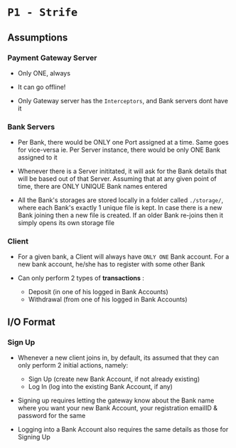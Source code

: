 # `P1 - Strife`

## Assumptions

### Payment Gateway Server

* Only ONE, always

* It can go offline!

* Only Gateway server has the `Interceptors`, and Bank servers dont have it



### Bank Servers
* Per Bank, there would be ONLY one Port assigned at a time. Same goes for vice-versa ie. Per Server instance, there would be only ONE Bank assigned to it

* Whenever there is a Server inititated, it will ask for the Bank details that will be based out of that Server. Assuming that at any given point of time, there are ONLY UNIQUE Bank names entered

* All the Bank's storages are stored locally in a folder called `./storage/`, where each Bank's exactly 1 unique file is kept. In case there is a new Bank joining then a new file is created. If an older Bank re-joins then it simply opens its own storage file



### Client

* For a given bank, a Client will always have `ONLY ONE` Bank account. For a new bank account, he/she has to register with some other Bank

* Can only perform 2 types of **transactions** :
    - Deposit (in one of his logged in Bank Accounts)
    - Withdrawal (from one of his logged in Bank Accounts)



## I/O Format


### Sign Up

* Whenever a new client joins in, by default, its assumed that they can only perform 2 initial actions, namely:
    - Sign Up (create new Bank Account, if not already existing)
    - Log In (log into the existing Bank Account, if any)

* Signing up requires letting the gateway know about the Bank name where you want your new Bank Account, your registration emailID & password for the same

* Logging into a Bank Account also requires the same details as those for Signing Up